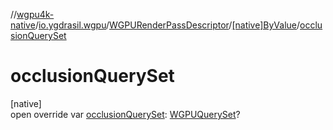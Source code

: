 //[wgpu4k-native](../../../../index.md)/[io.ygdrasil.wgpu](../../index.md)/[WGPURenderPassDescriptor](../index.md)/[[native]ByValue](index.md)/[occlusionQuerySet](occlusion-query-set.md)

# occlusionQuerySet

[native]\
open override var [occlusionQuerySet](occlusion-query-set.md): [WGPUQuerySet](../../-w-g-p-u-query-set/index.md)?